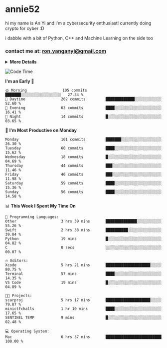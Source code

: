 # annie52 

hi my name is An Yi and i'm a cybersecurity enthusiast!
currently doing crypto for cyber :D

i dabble with a bit of Python, C++ and Machine Learning on the side too

<!--
![trophy](https://github-profile-trophy.vercel.app/?username=yanganyi&theme=discord&no-frame=true&no-bg=false&margin-w=4&row=1)
-->

### contact me at: ron.yanganyi@gmail.com

<details>
<summary>
  <strong>More Details</strong>
</summary>
<br/>

**main langs**

![Python](https://img.shields.io/badge/-Python-black?style=for-the-badge&logo=python)
![C++](https://img.shields.io/badge/-C%2B%2B-black?style=for-the-badge&logo=c%2B%2B)
![Swift](https://img.shields.io/badge/-Swift-black?style=for-the-badge&logo=swift)

**dev envs**

![VSCode](https://img.shields.io/badge/-VS_Code-black?style=for-the-badge&logo=visualstudiocode)
![Figma](https://img.shields.io/badge/-Figma-black?style=for-the-badge&logo=figma)
![XCode](https://img.shields.io/badge/-XCode-black?style=for-the-badge&logo=xcode)
![Github](https://img.shields.io/badge/-Github-black?style=for-the-badge&logo=github)

**browsers**

![Arc Browser](https://img.shields.io/badge/-Arc-black?style=for-the-badge&logo=arc)
![Opera GX](https://img.shields.io/badge/-Opera_GX-black?style=for-the-badge&logo=operagx)
![Firefox](https://img.shields.io/badge/-Firefox-black?style=for-the-badge&logo=firefox)

**devices**

![macOS](https://img.shields.io/badge/-macOS-black?style=for-the-badge&logo=macos)
![Kali Linux](https://img.shields.io/badge/-Kali-black?style=for-the-badge&logo=kalilinux)
![Windows](https://img.shields.io/badge/-Windows-black?style=for-the-badge&logo=windows11)
![Android](https://img.shields.io/badge/-Android-black?style=for-the-badge&logo=android)

</details>

<!--START_SECTION:waka-->
![Code Time](http://img.shields.io/badge/Code%20Time-53%20hrs%203%20mins-blue)

**I'm an Early 🐤** 

```text
🌞 Morning                105 commits         ███████░░░░░░░░░░░░░░░░░░   27.34 % 
🌆 Daytime                202 commits         █████████████░░░░░░░░░░░░   52.60 % 
🌃 Evening                63 commits          ████░░░░░░░░░░░░░░░░░░░░░   16.41 % 
🌙 Night                  14 commits          █░░░░░░░░░░░░░░░░░░░░░░░░   03.65 % 
```
📅 **I'm Most Productive on Monday** 

```text
Monday                   101 commits         ███████░░░░░░░░░░░░░░░░░░   26.30 % 
Tuesday                  60 commits          ████░░░░░░░░░░░░░░░░░░░░░   15.62 % 
Wednesday                18 commits          █░░░░░░░░░░░░░░░░░░░░░░░░   04.69 % 
Thursday                 44 commits          ███░░░░░░░░░░░░░░░░░░░░░░   11.46 % 
Friday                   46 commits          ███░░░░░░░░░░░░░░░░░░░░░░   11.98 % 
Saturday                 59 commits          ████░░░░░░░░░░░░░░░░░░░░░   15.36 % 
Sunday                   56 commits          ████░░░░░░░░░░░░░░░░░░░░░   14.58 % 
```


📊 **This Week I Spent My Time On** 

```text
💬 Programming Languages: 
Other                    3 hrs 39 mins       ██████████████░░░░░░░░░░░   55.26 % 
Swift                    2 hrs 38 mins       ██████████░░░░░░░░░░░░░░░   39.84 % 
Python                   19 mins             █░░░░░░░░░░░░░░░░░░░░░░░░   04.82 % 
C                        0 secs              ░░░░░░░░░░░░░░░░░░░░░░░░░   00.07 % 

🔥 Editors: 
Xcode                    5 hrs 21 mins       ████████████████████░░░░░   80.75 % 
Terminal                 57 mins             ████░░░░░░░░░░░░░░░░░░░░░   14.35 % 
VS Code                  19 mins             █░░░░░░░░░░░░░░░░░░░░░░░░   04.89 % 

🐱‍💻 Projects: 
scarproj                 5 hrs 17 mins       ████████████████████░░░░░   79.87 % 
minictfchalls            1 hr 10 mins        ████░░░░░░░░░░░░░░░░░░░░░   17.65 % 
SENTINEL TEMP            9 mins              █░░░░░░░░░░░░░░░░░░░░░░░░   02.48 % 

💻 Operating System: 
Mac                      6 hrs 37 mins       █████████████████████████   100.00 % 
```


<!--END_SECTION:waka-->

<!--
## a little background

- I am currently studying at [Hwa Chong Junior College](https://www.hci.edu.sg/), subject combi P CP M E
- Currently doing CTFs and [Leetcode](https://leetcode.com/) daily challenges
- Fluent in English and Chinese, learning Russian and Indonesian

<a href="">
  <img align="centre" src="https://github-readme-stats.vercel.app/api?username=yanganyi&count_private=true&include_all_commits=true&show_icons=true&title_color=007bff&text_color=e7e7e7&icon_color=007bff&bg_color=171c28" />
<a />
-->



<!--
![Top Langs](https://github-readme-stats.vercel.app/api/top-langs/?username=yanganyi&layout=compact&title_color=007bff&text_color=e7e7e7&icon_color=007bff&bg_color=171c28)
-->

<!--
**yanganyi/yanganyi** is a ✨ _special_ ✨ repository because its `README.md` (this file) appears on your GitHub profile.

Here are some ideas to get you started:

- 🔭 I’m currently working on ...
- 🌱 I’m currently learning ...
- 👯 I’m looking to collaborate on ...
- 🤔 I’m looking for help with ...
- 💬 Ask me about ...
- 📫 How to reach me: ...
- 😄 Pronouns: ...
- ⚡ Fun fact: ...
-->
